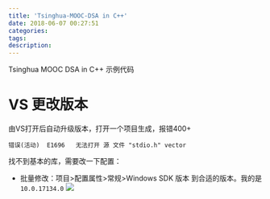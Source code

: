 ```yaml
---
title: 'Tsinghua-MOOC-DSA in C++'
date: 2018-06-07 00:27:51
categories:
tags:
description:
---
```


Tsinghua MOOC DSA in C++ 示例代码

<!-- truncate -->

# VS 更改版本

由VS打开后自动升级版本，打开一个项目生成，报错400+

```
错误(活动)	E1696	无法打开 源 文件 "stdio.h"	vector	
```

找不到基本的库，需要改一下配置：

- 批量修改：项目>配置属性>常规>Windows SDK 版本 到合适的版本。我的是`10.0.17134.0`
![](setting1.png)


<div style="display: none;">
{% raw %}


{% blockquote [author[, source]] [link] [source_link_title] %}
content
{% endblockquote %}


{% codeblock [title] [lang:language] [url] [link text] %}
code snippet
{% endcodeblock %}

``` [language] [title] [url] [link text] 
code snippet 
```


{% img [class names] /path/to/image [width] [height] [title text [alt text]] %}

![[title]](slug)


{% endraw %}
</div>
